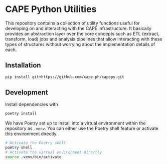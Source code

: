 # CAPE Python Utilities

This repository contains a collection of utility functions useful for developing
on and interacting with the CAPE infrastructure. It basically provides an
abstraction layer over the core concepts such as ETL (extract, transform, load)
jobs and analysis pipelines that allow interacting with these types of
structures without worrying about the implementation details of each.

## Installation

```sh
pip install git+https://github.com/cape-ph/capepy.git
```

## Development

Install dependencies with

```sh
poetry install
```

We have Poetry set up to install into a virtual environment within the
repository as `.venv`. You can either use the Poetry shell feature or activate
this environment directly.

```sh
# Activate the Poetry shell
poetry shell
# Activate the virtual environment directly
source .venv/bin/activate
```
